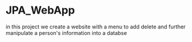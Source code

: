 # JPA_WebApp
in this project we create a website with a menu to add delete and further manipulate a person's information into a databse
